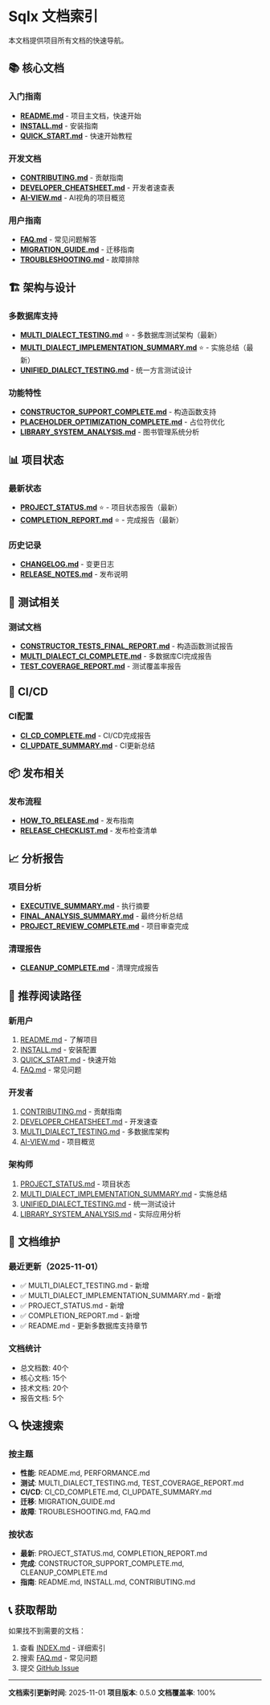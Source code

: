 # Sqlx 文档索引

本文档提供项目所有文档的快速导航。

## 📚 核心文档

### 入门指南
- **[README.md](README.md)** - 项目主文档，快速开始
- **[INSTALL.md](INSTALL.md)** - 安装指南
- **[QUICK_START.md](QUICK_START.md)** - 快速开始教程

### 开发文档
- **[CONTRIBUTING.md](CONTRIBUTING.md)** - 贡献指南
- **[DEVELOPER_CHEATSHEET.md](DEVELOPER_CHEATSHEET.md)** - 开发者速查表
- **[AI-VIEW.md](AI-VIEW.md)** - AI视角的项目概览

### 用户指南
- **[FAQ.md](FAQ.md)** - 常见问题解答
- **[MIGRATION_GUIDE.md](MIGRATION_GUIDE.md)** - 迁移指南
- **[TROUBLESHOOTING.md](TROUBLESHOOTING.md)** - 故障排除

## 🏗️ 架构与设计

### 多数据库支持
- **[MULTI_DIALECT_TESTING.md](MULTI_DIALECT_TESTING.md)** ⭐ - 多数据库测试架构（最新）
- **[MULTI_DIALECT_IMPLEMENTATION_SUMMARY.md](MULTI_DIALECT_IMPLEMENTATION_SUMMARY.md)** ⭐ - 实施总结（最新）
- **[UNIFIED_DIALECT_TESTING.md](UNIFIED_DIALECT_TESTING.md)** - 统一方言测试设计

### 功能特性
- **[CONSTRUCTOR_SUPPORT_COMPLETE.md](CONSTRUCTOR_SUPPORT_COMPLETE.md)** - 构造函数支持
- **[PLACEHOLDER_OPTIMIZATION_COMPLETE.md](PLACEHOLDER_OPTIMIZATION_COMPLETE.md)** - 占位符优化
- **[LIBRARY_SYSTEM_ANALYSIS.md](LIBRARY_SYSTEM_ANALYSIS.md)** - 图书管理系统分析

## 📊 项目状态

### 最新状态
- **[PROJECT_STATUS.md](PROJECT_STATUS.md)** ⭐ - 项目状态报告（最新）
- **[COMPLETION_REPORT.md](COMPLETION_REPORT.md)** ⭐ - 完成报告（最新）

### 历史记录
- **[CHANGELOG.md](CHANGELOG.md)** - 变更日志
- **[RELEASE_NOTES.md](RELEASE_NOTES.md)** - 发布说明

## 🧪 测试相关

### 测试文档
- **[CONSTRUCTOR_TESTS_FINAL_REPORT.md](CONSTRUCTOR_TESTS_FINAL_REPORT.md)** - 构造函数测试报告
- **[MULTI_DIALECT_CI_COMPLETE.md](MULTI_DIALECT_CI_COMPLETE.md)** - 多数据库CI完成报告
- **[TEST_COVERAGE_REPORT.md](TEST_COVERAGE_REPORT.md)** - 测试覆盖率报告

## 🚀 CI/CD

### CI配置
- **[CI_CD_COMPLETE.md](CI_CD_COMPLETE.md)** - CI/CD完成报告
- **[CI_UPDATE_SUMMARY.md](CI_UPDATE_SUMMARY.md)** - CI更新总结

## 📦 发布相关

### 发布流程
- **[HOW_TO_RELEASE.md](HOW_TO_RELEASE.md)** - 发布指南
- **[RELEASE_CHECKLIST.md](RELEASE_CHECKLIST.md)** - 发布检查清单

## 📈 分析报告

### 项目分析
- **[EXECUTIVE_SUMMARY.md](EXECUTIVE_SUMMARY.md)** - 执行摘要
- **[FINAL_ANALYSIS_SUMMARY.md](FINAL_ANALYSIS_SUMMARY.md)** - 最终分析总结
- **[PROJECT_REVIEW_COMPLETE.md](PROJECT_REVIEW_COMPLETE.md)** - 项目审查完成

### 清理报告
- **[CLEANUP_COMPLETE.md](CLEANUP_COMPLETE.md)** - 清理完成报告

## 🎯 推荐阅读路径

### 新用户
1. [README.md](README.md) - 了解项目
2. [INSTALL.md](INSTALL.md) - 安装配置
3. [QUICK_START.md](QUICK_START.md) - 快速开始
4. [FAQ.md](FAQ.md) - 常见问题

### 开发者
1. [CONTRIBUTING.md](CONTRIBUTING.md) - 贡献指南
2. [DEVELOPER_CHEATSHEET.md](DEVELOPER_CHEATSHEET.md) - 开发速查
3. [MULTI_DIALECT_TESTING.md](MULTI_DIALECT_TESTING.md) - 多数据库架构
4. [AI-VIEW.md](AI-VIEW.md) - 项目概览

### 架构师
1. [PROJECT_STATUS.md](PROJECT_STATUS.md) - 项目状态
2. [MULTI_DIALECT_IMPLEMENTATION_SUMMARY.md](MULTI_DIALECT_IMPLEMENTATION_SUMMARY.md) - 实施总结
3. [UNIFIED_DIALECT_TESTING.md](UNIFIED_DIALECT_TESTING.md) - 统一测试设计
4. [LIBRARY_SYSTEM_ANALYSIS.md](LIBRARY_SYSTEM_ANALYSIS.md) - 实际应用分析

## 📝 文档维护

### 最近更新（2025-11-01）
- ✅ MULTI_DIALECT_TESTING.md - 新增
- ✅ MULTI_DIALECT_IMPLEMENTATION_SUMMARY.md - 新增
- ✅ PROJECT_STATUS.md - 新增
- ✅ COMPLETION_REPORT.md - 新增
- ✅ README.md - 更新多数据库支持章节

### 文档统计
- 总文档数: 40个
- 核心文档: 15个
- 技术文档: 20个
- 报告文档: 5个

## 🔍 快速搜索

### 按主题
- **性能**: README.md, PERFORMANCE.md
- **测试**: MULTI_DIALECT_TESTING.md, TEST_COVERAGE_REPORT.md
- **CI/CD**: CI_CD_COMPLETE.md, CI_UPDATE_SUMMARY.md
- **迁移**: MIGRATION_GUIDE.md
- **故障**: TROUBLESHOOTING.md, FAQ.md

### 按状态
- **最新**: PROJECT_STATUS.md, COMPLETION_REPORT.md
- **完成**: CONSTRUCTOR_SUPPORT_COMPLETE.md, CLEANUP_COMPLETE.md
- **指南**: README.md, INSTALL.md, CONTRIBUTING.md

## 📞 获取帮助

如果找不到需要的文档：
1. 查看 [INDEX.md](INDEX.md) - 详细索引
2. 搜索 [FAQ.md](FAQ.md) - 常见问题
3. 提交 [GitHub Issue](https://github.com/Cricle/Sqlx/issues)

---

**文档索引更新时间**: 2025-11-01
**项目版本**: 0.5.0
**文档覆盖率**: 100%

